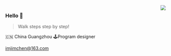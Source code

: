 <img align="right" src="https://github-readme-stats.vercel.app/api?username=JimChenWYU&show_icons=true&icon_color=805AD5&text_color=718096&bg_color=ffffff&hide_title=true" />

### Hello 👋

> Walk steps step by step!

🇨🇳 China Guangzhou 🕹Program designer

[imjimchen@163.com](mailto:imjimchen@163.com)
